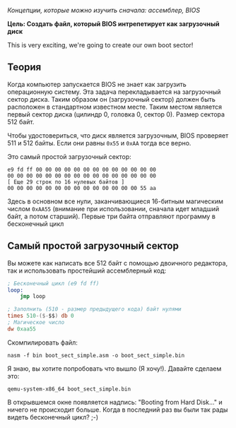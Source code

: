 *Концепции, которые можно изучить сначала: ассемблер, BIOS*

**Цель: Создать файл, который BIOS интрепетирует как загрузочный диск**

This is very exciting, we're going to create our own boot sector!

Теория
------

Когда компьютер запускается BIOS не знает как загрузить операционную систему. Эта задача перекладывается на загрузочный
сектор диска. Таким образом он (загрузочный сектор) должен быть расположен в стандартном известном месте. Таким местом
является первый сектор диска (цилиндр 0, головка 0, сектор 0). Размер сектора 512 байт.

Чтобы удостовериться, что диск является загрузочным, BIOS проверяет 511 и 512 байты. Если они равны `0x55` и `0xAA` 
тогда все верно.

Это самый простой загрузочный сектор:

```
e9 fd ff 00 00 00 00 00 00 00 00 00 00 00 00 00
00 00 00 00 00 00 00 00 00 00 00 00 00 00 00 00
[ Еще 29 строк по 16 нулевых байтов ]
00 00 00 00 00 00 00 00 00 00 00 00 00 00 55 aa
```

Здесь в основном все нули, заканчивающиеся 16-битным магическим числом
`0xAA55` (внимание при использовании, сначала идет младший байт, а потом старший). 
Первые три байта отправляют программу в бесконечный цикл

Самый простой загрузочный сектор
-------------------------
Вы можете как написать все 512 байт с помощью двоичного редактора, так и использовать простейший ассемблерный код:

```nasm
; Бесконечный цикл (e9 fd ff)
loop:
    jmp loop 

; Заполнить (510 - размер предыдущего кода) байт нулями
times 510-($-$$) db 0
; Магическое число
dw 0xaa55 
```

Скомпилировать файл:

`nasm -f bin boot_sect_simple.asm -o boot_sect_simple.bin`

Я знаю, вы хотите попробовать что вышло (Я хочу!). Давайте сделаем это:

`qemu-system-x86_64 boot_sect_simple.bin`

В открывшемся окне появляется надпись: "Booting from Hard Disk..." и ничего не происходит больше. Когда в последний 
раз вы были так рады видеть бесконечный цикл? ;-)
